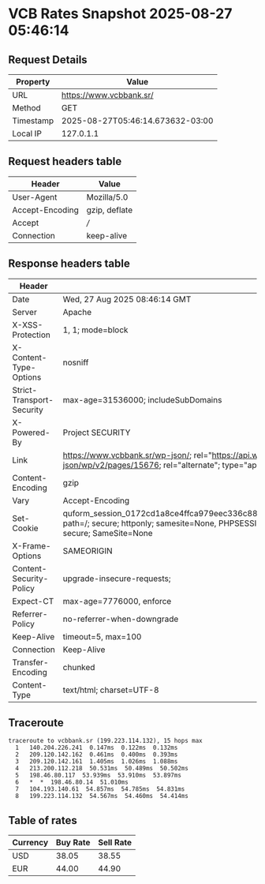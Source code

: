 # VCB Rates Snapshot 2025-08-27 05:46:14
## Request Details

| Property | Value |
|----------|-------|
| URL | https://www.vcbbank.sr/ |
| Method | GET |
| Timestamp | 2025-08-27T05:46:14.673632-03:00 |
| Local IP | 127.0.1.1 |
    
## Request headers table

| Header | Value |
|--------|-------|
| User-Agent | Mozilla/5.0 |
| Accept-Encoding | gzip, deflate |
| Accept | */* |
| Connection | keep-alive |

    
## Response headers table
| Header | Value |
|--------|-------|
| Date | Wed, 27 Aug 2025 08:46:14 GMT |
| Server | Apache |
| X-XSS-Protection | 1, 1; mode=block |
| X-Content-Type-Options | nosniff |
| Strict-Transport-Security | max-age=31536000; includeSubDomains |
| X-Powered-By | Project SECURITY |
| Link | <https://www.vcbbank.sr/wp-json/>; rel="https://api.w.org/", <https://www.vcbbank.sr/wp-json/wp/v2/pages/15676>; rel="alternate"; type="application/json", <https://www.vcbbank.sr/>; rel=shortlink |
| Content-Encoding | gzip |
| Vary | Accept-Encoding |
| Set-Cookie | quform_session_0172cd1a8ce4ffca979eec336c8836d5=bCYGwpMEihsFcGlxIQUH0apDqaWSojjSeC3jCOvF; path=/; secure; httponly; samesite=None, PHPSESSID=46dee95cbcb65b73ee4fbb2f103005f1; path=/; secure; SameSite=None |
| X-Frame-Options | SAMEORIGIN |
| Content-Security-Policy | upgrade-insecure-requests; |
| Expect-CT | max-age=7776000, enforce |
| Referrer-Policy | no-referrer-when-downgrade |
| Keep-Alive | timeout=5, max=100 |
| Connection | Keep-Alive |
| Transfer-Encoding | chunked |
| Content-Type | text/html; charset=UTF-8 |

## Traceroute 

```
traceroute to vcbbank.sr (199.223.114.132), 15 hops max
  1   140.204.226.241  0.147ms  0.122ms  0.132ms 
  2   209.120.142.162  0.461ms  0.400ms  0.393ms 
  3   209.120.142.161  1.405ms  1.026ms  1.088ms 
  4   213.200.112.218  50.531ms  50.489ms  50.502ms 
  5   198.46.80.117  53.939ms  53.910ms  53.897ms 
  6   *  *  198.46.80.14  51.010ms 
  7   104.193.140.61  54.857ms  54.785ms  54.831ms 
  8   199.223.114.132  54.567ms  54.460ms  54.414ms 

```


## Table of rates

| Currency | Buy Rate | Sell Rate |
|----------|----------|-----------|
| USD | 38.05 | 38.55 |
| EUR | 44.00 | 44.90 |
